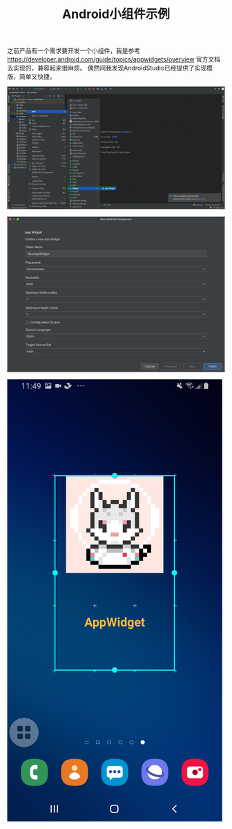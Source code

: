 ﻿---
title: 'Android小组件示例'
categories: 
  - Android
tags:
  - Android 小组件
---

之前产品有一个需求要开发一个小组件，我是参考 <https://developer.android.com/guide/topics/appwidgets/overview> 官方文档去实现的，兼容起来很麻烦。
偶然间我发现AndroidStudio已经提供了实现模版，简单又快捷。

![20221115_1](/assets/images/20221115_1.png)

![20221115_2](/assets/images/20221115_2.png)

![20221115_3](/assets/images/20221115_3.png)
